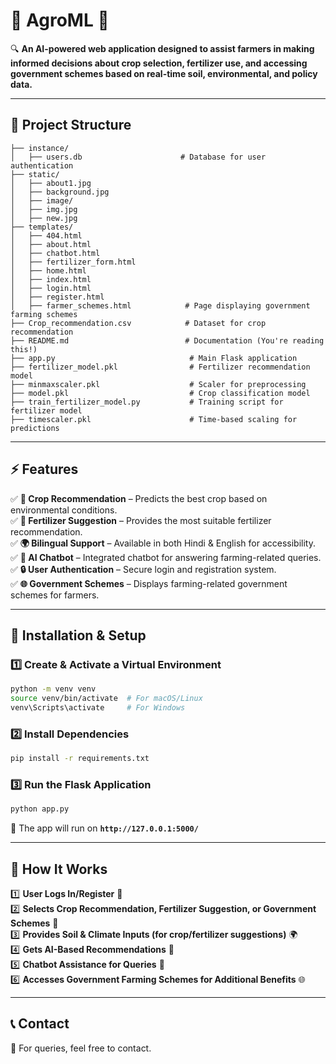# **🌾 AgroML** 🚜  

🔍 **An AI-powered web application designed to assist farmers in making informed decisions about crop selection, fertilizer use, and accessing government schemes based on real-time soil, environmental, and policy data.**  

---

## **📎 Project Structure**
```
├── instance/
│   ├── users.db                      # Database for user authentication
├── static/
│   ├── about1.jpg
│   ├── background.jpg
│   ├── image/
│   ├── img.jpg
│   ├── new.jpg
├── templates/
│   ├── 404.html
│   ├── about.html
│   ├── chatbot.html
│   ├── fertilizer_form.html
│   ├── home.html
│   ├── index.html
│   ├── login.html
│   ├── register.html
│   ├── farmer_schemes.html            # Page displaying government farming schemes
├── Crop_recommendation.csv            # Dataset for crop recommendation
├── README.md                          # Documentation (You're reading this!)
├── app.py                              # Main Flask application
├── fertilizer_model.pkl                # Fertilizer recommendation model
├── minmaxscaler.pkl                    # Scaler for preprocessing
├── model.pkl                           # Crop classification model
├── train_fertilizer_model.py           # Training script for fertilizer model
├── timescaler.pkl                      # Time-based scaling for predictions
```

---

## **⚡ Features**
✅ **🌱 Crop Recommendation** – Predicts the best crop based on environmental conditions.  
✅ **🧪 Fertilizer Suggestion** – Provides the most suitable fertilizer recommendation.  
✅ **🌍 Bilingual Support** – Available in both Hindi & English for accessibility.  
✅ **💬 AI Chatbot** – Integrated chatbot for answering farming-related queries.  
✅ **🔒 User Authentication** – Secure login and registration system.  
✅ **🌐 Government Schemes** – Displays farming-related government schemes for farmers.  

---

## **🔧 Installation & Setup**
### **1️⃣ Create & Activate a Virtual Environment**
```bash
python -m venv venv
source venv/bin/activate  # For macOS/Linux
venv\Scripts\activate     # For Windows
```

### **2️⃣ Install Dependencies**
```bash
pip install -r requirements.txt
```

### **3️⃣ Run the Flask Application**
```bash
python app.py
```
🌟 The app will run on **`http://127.0.0.1:5000/`**  

---

## **📌 How It Works**
1️⃣ **User Logs In/Register** 🔑  
2️⃣ **Selects Crop Recommendation, Fertilizer Suggestion, or Government Schemes** 🌾  
3️⃣ **Provides Soil & Climate Inputs (for crop/fertilizer suggestions)** 🌍  
4️⃣ **Gets AI-Based Recommendations** 🤖  
5️⃣ **Chatbot Assistance for Queries** 💬  
6️⃣ **Accesses Government Farming Schemes for Additional Benefits** 🌐  

---

## **📞 Contact**  
📩 For queries, feel free to contact.

